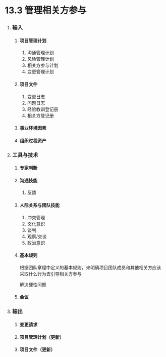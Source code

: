 # 13.3 管理相关方参与

1. ### 输入

   1. #### 项目管理计划

      1. 沟通管理计划
      2. 风险管理计划
      3. 相关方参与计划
      4. 变更管理计划

   2. #### 项目文件

      1. 变更日志
      2. 问题日志
      3. 经验教训登记册
      4. 相关方登记册

   3. #### 事业环境因素

   4. #### 组织过程资产

2. ### 工具与技术

   1. #### 专家判断

   2. #### 沟通技能

      1. 反馈

   3. #### 人际关系与团队技能

      1. 冲突管理
      2. 文化意识
      3. 谈判
      4. 观察/交谈
      5. 政治意识

   4. #### 基本规则

      根据团队章程中定义的基本规则，来明确项目团队成员和其他相关方应该采取什么行为去引导相关方参与

      解决硬性问题

   5. #### 会议

3. ### 输出

   1. #### 变更请求

   2. #### 项目管理计划（更新）

   3. #### 项目文件（更新）